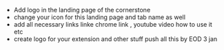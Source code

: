 - Add logo in the landing page of the cornerstone
- change your icon for this landing page and tab name as well
- add all necessary links linke chrome link , youtube video how to use it etc
- create logo for your extension and other stuff push all this by EOD 3 jan